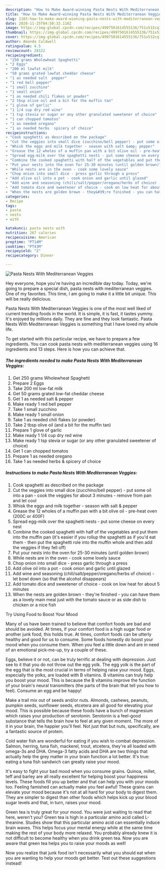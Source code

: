 ```yaml
---
description: "How to Make Award-winning Pasta Nests With Mediterranean Veggies"
title: "How to Make Award-winning Pasta Nests With Mediterranean Veggies"
slug: 1103-how-to-make-award-winning-pasta-nests-with-mediterranean-veggies
date: 2020-11-25T04:50:33.116Z
image: https://img-global.cpcdn.com/recipes/4997501614555136/751x532cq70/pasta-nests-with-mediterranean-veggies-recipe-main-photo.jpg
thumbnail: https://img-global.cpcdn.com/recipes/4997501614555136/751x532cq70/pasta-nests-with-mediterranean-veggies-recipe-main-photo.jpg
cover: https://img-global.cpcdn.com/recipes/4997501614555136/751x532cq70/pasta-nests-with-mediterranean-veggies-recipe-main-photo.jpg
author: Amanda Caldwell
ratingvalue: 4.5
reviewcount: 28122
recipeingredient:
- "250 grams Wholewheat Spaghetti"
- "2 Eggs"
- "200 ml lowfat milk"
- "50 grams grated lowfat cheddar cheese"
- "1 as needed salt  pepper"
- "1 red bell pepper"
- "1 small zucchino"
- "1 small onion"
- "1 as needed chili flakes or powder"
- "2 tbsp olive oil and a bit for the muffin tan"
- "1 glove of garlic"
- "1 1/4 cup dry red wine"
- "1 tsp stevia or sugar or any other granulated sweetener of choice"
- "1 can chopped tomatos"
- "1 as needed oregano"
- "1 as needed herbs  spicery of choice"
recipeinstructions:
- "Cook spaghetti as described on the package"
- "Cut the veggies into small dice (zucchino/bell pepper) - put some oil into a pan - cook the veggies for about 3 minutes - remove from pan and let cool"
- "Whisk the eggs and milk together - season with salt &amp; pepper"
- "Grease the 12 wholes of a muffin pan with a bit olive oil - pre-heat oven (200C or 400F)"
- "Spread egg-milk over the spaghetti nests - put some cheese on every nest"
- "Combine the cooked spaghetti with half of the vegetables and put them into the muffin pan (it&#39;s easier if you rollup the spaghetti as if you&#39;d eat them - then put the spaghetti role into the muffin whole and then add the veggies if they fell off)"
- "Put your nests into the oven for 25-30 minutes (until golden brown)"
- "While nests are in the oven - cook some lovely sauce"
- "Chop onion into small dice - press garlic through a press"
- "Add olive oil into a pot - cook onion and garlic until glazed"
- "Add wine and seasoning (chili/salt/pepper/oregano/herbs of choice) - let bowl down (so that the alcohol disappears)"
- "Add tomato dice and sweetener of choice - cook on low heat for about 5 minutes"
- "When the nests are golden brown - they&#39;re finished - you can have them as a lovely main meal just with the tomato sauce or as side dish to chicken or a nice fish"
categories:
- Recipe
tags:
- pasta
- nests
- with

katakunci: pasta nests with 
nutrition: 267 calories
recipecuisine: American
preptime: "PT14M"
cooktime: "PT43M"
recipeyield: "2"
recipecategory: Dinner

---
```



![Pasta Nests With Mediterranean Veggies](https://img-global.cpcdn.com/recipes/4997501614555136/751x532cq70/pasta-nests-with-mediterranean-veggies-recipe-main-photo.jpg)

Hey everyone, hope you're having an incredible day today. Today, we're going to prepare a special dish, pasta nests with mediterranean veggies. One of my favorites. This time, I am going to make it a little bit unique. This will be really delicious.



Pasta Nests With Mediterranean Veggies is one of the most well liked of current trending foods in the world. It is simple, it is fast, it tastes yummy. It's enjoyed by millions daily. They are fine and they look fantastic. Pasta Nests With Mediterranean Veggies is something that I have loved my whole life.


To get started with this particular recipe, we have to prepare a few ingredients. You can cook pasta nests with mediterranean veggies using 16 ingredients and 13 steps. Here is how you can achieve that.

<!--inarticleads1-->

##### The ingredients needed to make Pasta Nests With Mediterranean Veggies:

1. Get 250 grams Wholewheat Spaghetti
1. Prepare 2 Eggs
1. Take 200 ml low-fat milk
1. Get 50 grams grated low-fat cheddar cheese
1. Get 1 as needed salt &amp; pepper
1. Make ready 1 red bell pepper
1. Take 1 small zucchino
1. Make ready 1 small onion
1. Take 1 as needed chili flakes (or powder)
1. Take 2 tbsp olive oil (and a bit for the muffin tan)
1. Prepare 1 glove of garlic
1. Make ready 1 1/4 cup dry red wine
1. Make ready 1 tsp stevia or sugar (or any other granulated sweetener of choice)
1. Get 1 can chopped tomatos
1. Prepare 1 as needed oregano
1. Take 1 as needed herbs &amp; spicery of choice




<!--inarticleads2-->

##### Instructions to make Pasta Nests With Mediterranean Veggies:

1. Cook spaghetti as described on the package
1. Cut the veggies into small dice (zucchino/bell pepper) - put some oil into a pan - cook the veggies for about 3 minutes - remove from pan and let cool
1. Whisk the eggs and milk together - season with salt &amp; pepper
1. Grease the 12 wholes of a muffin pan with a bit olive oil - pre-heat oven (200C or 400F)
1. Spread egg-milk over the spaghetti nests - put some cheese on every nest
1. Combine the cooked spaghetti with half of the vegetables and put them into the muffin pan (it&#39;s easier if you rollup the spaghetti as if you&#39;d eat them - then put the spaghetti role into the muffin whole and then add the veggies if they fell off)
1. Put your nests into the oven for 25-30 minutes (until golden brown)
1. While nests are in the oven - cook some lovely sauce
1. Chop onion into small dice - press garlic through a press
1. Add olive oil into a pot - cook onion and garlic until glazed
1. Add wine and seasoning (chili/salt/pepper/oregano/herbs of choice) - let bowl down (so that the alcohol disappears)
1. Add tomato dice and sweetener of choice - cook on low heat for about 5 minutes
1. When the nests are golden brown - they&#39;re finished - you can have them as a lovely main meal just with the tomato sauce or as side dish to chicken or a nice fish




Try Using Food to Boost Your Mood


Many of us have been trained to believe that comfort foods are bad and should be avoided. At times, if your comfort food is a high sugar food or another junk food, this holds true. At times, comfort foods can be utterly healthy and good for us to consume. Some foods honestly do boost your mood when you consume them. When you feel a little down and are in need of an emotional pick-me-up, try a couple of these.

Eggs, believe it or not, can be truly terrific at dealing with depression. Just see to it that you do not throw out the egg yolk. The egg yolk is the part of the egg that is the most crucial in terms of helping raise your mood. Eggs, especially the yolks, are loaded with B vitamins. B vitamins can truly help you boost your mood. This is because the B vitamins improve the function of your brain's neural transmitters (the parts of the brain that tell you how to feel). Consume an egg and be happy!

Make a trail mix out of seeds and/or nuts. Almonds, cashews, peanuts, pumpkin seeds, sunflower seeds, etcetera are all good for elevating your mood. This is possible because these foods have a bunch of magnesium which raises your production of serotonin. Serotonin is a feel-good substance that tells the brain how to feel at any given moment. The more of it in your brain, the happier you'll feel. Not just that but nuts, specifically, are a fantastic source of protein.

Cold water fish are wonderful for eating if you wish to combat depression. Salmon, herring, tuna fish, mackerel, trout, etcetera, they're all loaded with omega-3s and DHA. Omega-3 fatty acids and DHA are two things that actually help the grey matter in your brain function a lot better. It's true: eating a tuna fish sandwich can greatly raise your mood. 

It's easy to fight your bad mood when you consume grains. Quinoa, millet, teff and barley are all really excellent for helping boost your happiness levels. These foods fill you up better and that can help you with your moods too. Feeling famished can actually make you feel awful! These grains can elevate your mood because it's not at all hard for your body to digest them. They are simpler to digest than other foods which helps kick up your blood sugar levels and that, in turn, raises your mood.

Green tea is truly great for your mood. You were just waiting to read that here, weren't you? Green tea is high in a particular amino acid called L-theanine. Studies show that this particular amino acid can essentially induce brain waves. This helps focus your mental energy while at the same time making the rest of your body more relaxed. You probably already knew it is not difficult to become healthy when you drink green tea. Now you are aware that green tea helps you to raise your moods as well!

Now you realize that junk food isn't necessarily what you should eat when you are wanting to help your moods get better. Test out  these suggestions  instead!

